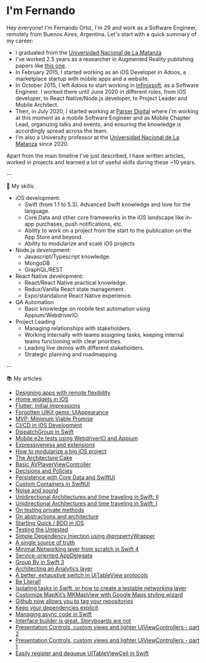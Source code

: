 # I'm Fernando

Hey everyone! I'm Fernando Ortiz, I'm 29 and work as a Software Engineer, remotely from Buenos Aires, Argentina. Let's start with a quick summary of my career:

- I graduated from the [Universidad Nacional de La Matanza](https://www.unlam.edu.ar/)
- I've worked 2.5 years as a researcher in Augmented Reality publishing papers like [this one](https://publications.waset.org/10000077/development-of-a-catalogs-system-for-augmented-reality-applications).
- In February 2015, I started working as an iOS Developer in Adoos, a marketplace startup with mobile apps and a website.
- In October 2015, I left Adoos to start working in [Infinixsoft](https://infinixsoft.com/), as a Software Engineer. I worked there until June 2020 in different roles, from iOS developer, to React Native/Node.js developer, to Project Leader and Mobile Architect.
- Then, in July 2020, I started working at [Parser Digital](https://parserdigital.com/) where I'm working at this moment as a mobile Software Engineer and as Mobile Chapter Lead, organizing talks and events, and ensuring the knowledge is accordingly spread across the team.
- I'm also a University professor at the [Universidad Nacional de La Matanza](https://www.unlam.edu.ar/) since 2020.

Apart from the main timeline I've just described, I have written articles, worked in projects and learned a lot of useful skills during these ~10 years.

--

🧠 My skills:

- iOS development: 
	- Swift (from 1.1 to 5.3). Advanced Swift knowledge and love for the language. 
	- Core Data and other core frameworks in the iOS landscape like in-app purchases, push notifications, etc.
	- Ability to work on a project from the start to the publication on the App Store and beyond.
	- Ability to modularize and scale iOS projects
- Node.js development:
	- Javascript/Typescript knowledge. 
	- MongoDB
	- GraphQL/REST
- React Native development:
	- React/React Native practical knowledge.
	- Redux/Vanilla React state management.
	- Expo/standalone React Native experience.
- QA Automation
	- Basic knowledge on mobile test automation using Appium/WebdriverIO.
- Project Leading
	- Managing relationships with stakeholders.
	- Working internally with teams assigning tasks, keeping internal teams functioning with clear priorities.
	- Leading live demos with different stakeholders.
	- Strategic planning and roadmapping.

--

📚 My articles:

- [Designing apps with remote flexibility](https://dev.to/fmo91/architecting-apps-for-remote-flexibility-3imj)
- [Home widgets in iOS](https://dev.to/fmo91/home-widgets-in-ios-o7o)
- [Flutter: Initial impressions](https://dev.to/fmo91/flutter-initial-impressions-2b6p)
- [Forgotten UIKit gems: UIAppearance](https://dev.to/fmo91/forgotten-uikit-gems-uiappearance-4no5)
- [MVP: Minimum Viable Promise](https://dev.to/fmo91/mvp-minimum-viable-promise-45la)
- [CI/CD in iOS Development](https://dev.to/fmo91/ci-cd-in-ios-development-54nb)
- [DispatchGroup in Swift](https://dev.to/fmo91/dispatchgroup-in-swift-gg7)
- [Mobile e2e tests using WebdriverIO and Appium](https://dev.to/fmo91/mobile-e2e-tests-using-webdriverio-and-appium-4071)
- [Expressiveness and extensions](https://dev.to/fmo91/expressiveness-and-extensions-511c)
- [How to modularize a big iOS project](https://dev.to/fmo91/how-to-modularize-a-big-ios-project-jk8)
- [The Architecture Cake](https://dev.to/fmo91/the-architecture-cake-217n)
- [Basic AVPlayerViewController](https://dev.to/fmo91/basic-avplayerviewcontroller-5dcc)
- [Decisions and Policies](https://dev.to/fmo91/decisions-and-policies-4mp4)
- [Persistence with Core Data and SwiftUI](https://dev.to/fmo91/persistence-with-core-data-and-swiftui-45g5)
- [Custom Containers in SwiftUI](https://dev.to/fmo91/data-containers-in-swiftui-e35)
- [Noise and sound](https://dev.to/fmo91/noise-and-sound-4o0i)
- [Unidirectional Architectures and time traveling in Swift: II](https://dev.to/fmo91/unidirectional-architectures-and-time-traveling-in-swift-ii-1em6)
- [Unidirectional Architectures and time traveling in Swift: I](https://dev.to/fmo91/unidirectional-architectures-and-time-traveling-in-swift-i-5dpj)
- [On testing private methods](https://dev.to/fmo91/on-testing-private-methods-pkj)
- [On abstractions and architecture](https://dev.to/fmo91/on-abstractions-and-architecture-2gba)
- [Starting Quick / BDD in iOS](https://dev.to/fmo91/starting-quick-bdd-in-ios-5b7b)
- [Testing the Untested](https://dev.to/fmo91/testing-the-untested-3ng5)
- [Simple Dependency Injection using @propertyWrapper](https://fmo91.medium.com/simple-dependency-injection-using-propertywrapper-5f40f8795d60)
- [A single source of truth](https://fmo91.medium.com/a-single-source-of-truth-4c9fade0e758)
- [Minimal Networking layer from scratch in Swift 4](https://medium.com/ios-os-x-development/minimal-networking-layer-from-scratch-in-swift-4-a151af786dc5)
- [Service-oriented AppDelegate](https://medium.com/ios-os-x-development/pluggableapplicationdelegate-e50b2c5d97dd)
- [Group By in Swift 3](https://medium.com/ios-os-x-development/little-snippet-group-by-in-swift-3-5be0a06307db)
- [Architecting an Analytics layer](https://medium.com/ios-os-x-development/architecting-an-analytics-layer-7cdacb5f74af)
- [A better, exhaustive switch in UITableView protocols](https://medium.com/ios-os-x-development/a-better-exhaustive-switch-in-uitableview-protocols-c770200c9ffa)
- [Be Literal!](https://medium.com/ios-os-x-development/be-literal-76e9b4389eda)
- [Isolating tasks in Swift, or how to create a testable networking layer](https://medium.com/ios-os-x-development/isolating-tasks-in-swift-or-how-to-create-a-testable-networking-layer-d0380e69f7e3)
- [Customize MapKit’s MKMapView with Google Maps styling wizard](https://fmo91.medium.com/customize-mapkits-mkmapview-with-google-maps-styling-wizard-a5dcc095e19f)
- [Github now allows you to tag your repositories](https://fmo91.medium.com/github-now-allows-you-to-tag-your-repositories-dad964daf02b)
- [Keep your dependencies explicit](https://fmo91.medium.com/keep-your-dependencies-explicit-8f79de34e33d)
- [Managing async code in Swift](https://medium.com/ios-os-x-development/managing-async-code-in-swift-d7be44cae89f)
- [Interface builder is great. Storyboards are not](https://medium.com/ios-os-x-development/interface-builder-is-great-storyboards-are-not-69232a91044e)
- [Presentation Controls, custom views and lighter UIViewControllers - part 2](https://medium.com/ios-os-x-development/presentation-controls-custom-views-and-lighter-uiviewcontrollers-part-2-f89af386ba22)
- [Presentation Controls, custom views and lighter UIViewControllers - part 1](https://medium.com/ios-os-x-development/presentation-controls-custom-views-and-lighter-uiviewcontrollers-part-1-7934896e366f)
- [Easily register and dequeue UITableViewCell in Swift](https://medium.com/ios-os-x-development/easily-register-and-dequeue-uitableviewcell-in-swift-cf01859bb54)

